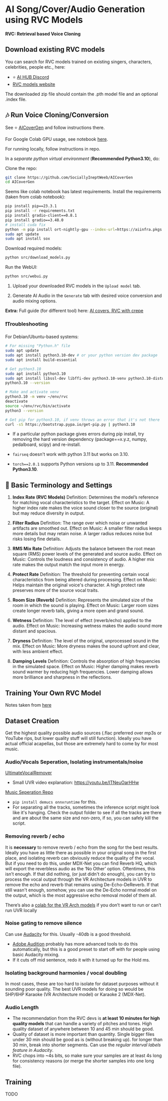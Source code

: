 # AI Song/Cover/Audio Generation using RVC Models

**RVC: Retrieval based Voice Cloning**

## Download existing RVC models

You can search for RVC models trained on existing singers, characters, celebrities, people etc., here:

- ⭐ [AI HUB Discord](https://discord.com/channels/1159260121998827560/1175430844685484042)
- [RVC models website](https://rvc-models.com/)

The downloaded zip file should contain the .pth model file and an optional .index file.

## 🎶 Run Voice Cloning/Conversion

See ⭐ [AICoverGen](https://github.com/SociallyIneptWeeb/AICoverGen) and follow instructions there.

For Google Colab GPU usage, see notebook [here](https://colab.research.google.com/github/SociallyIneptWeeb/AICoverGen/blob/main/AICoverGen_colab.ipynb).

For running locally, follow instructions in repo.

In a *separate python virtual environment* (**Recommended Python3.10**), do:

Clone the repo:
```bash
git clone https://github.com/SociallyIneptWeeb/AICoverGen
cd AICoverGen
```

Seems like colab notebook has latest requirements.
Install the requirements (taken from colab notebook):
```bash
pip install pip==23.3.1
pip install -r requirements.txt
pip install gradio-client==0.8.1
pip install gradio==3.48.0
# install cuda fix
python -m pip install ort-nightly-gpu --index-url=https://aiinfra.pkgs.visualstudio.com/PublicPackages/_packaging/ort-cuda-12-nightly/pypi/simple/
sudo apt update
sudo apt install sox
```

Download required models:
```bash
python src/download_models.py
```

Run the WebUI:

```bash
python src/webui.py
```

1. Upload your downloaded RVC models in the `Upload model` tab.

2. Generate AI Audio in the `Generate` tab with desired voice conversion and audio mixing options.

**Extra:** Full guide (for different tool) here: [AI covers, RVC with crepe](https://youtu.be/bP8AMf20MAY)

### ❗Troubleshooting

For Debian/Ubuntu-based systems:

```bash
# For missing "Python.h" file
sudo apt update
sudo apt install python3.10-dev # or your python version dev package
sudo apt install build-essential

# Get python3.10
sudo apt install python3.10
sudo apt install libssl-dev libffi-dev python3.10-venv python3.10-distutils python3.10-dev
python3.10 --version

# Make and activate venv
python3.10 -m venv ~/env/rvc
deactivate
source ~/env/rvc/bin/activate
python3 --version

# Get pip for python3.10, if venv throws an error that it's not there
curl -sS https://bootstrap.pypa.io/get-pip.py | python3.10
```

- If a particular python package gives errors during pip install, try removing the hard version dependency (package==x.y.z, numpy, pedalboard, scipy) and re-install.

- `fairseq` doesn't work with python 3.11 but works on 3.10.

- `torch==2.0.1` supports Python versions up to 3.11. **Recommended Python3.10**.

## 📝 Basic Terminology and Settings

1. **Index Rate (RVC Models)**
Definition: Determines the model’s reference for matching vocal characteristics to the target.
Effect on Music: A higher index rate makes the voice sound closer to the source (original) but may reduce diversity in output.

2. **Filter Radius**
Definition: The range over which noise or unwanted artifacts are smoothed out.
Effect on Music: A smaller filter radius keeps more details but may retain noise. A larger radius reduces noise but risks losing fine details.

3. **RMS Mix Rate**
Definition: Adjusts the balance between the root mean square (RMS) power levels of the generated and source audio.
Effect on Music: Controls the loudness and consistency of audio. A higher mix rate makes the output match the input more in energy.

4. **Protect Rate**
Definition: The threshold for preventing certain vocal characteristics from being altered during processing.
Effect on Music: Helps maintain the original voice's character. A high protect rate preserves more of the source vocal traits.

5. **Room Size (Reverb)**
Definition: Represents the simulated size of the room in which the sound is playing.
Effect on Music: Larger room sizes create longer reverb tails, giving a more open and grand sound.

6. **Wetness**
Definition: The level of effect (reverb/echo) applied to the audio.
Effect on Music: Increasing wetness makes the audio sound more distant and spacious.

7. **Dryness**
Definition: The level of the original, unprocessed sound in the mix.
Effect on Music: More dryness makes the sound upfront and clear, with less ambient effect.

8. **Damping Levels**
Definition: Controls the absorption of high frequencies in the simulated space.
Effect on Music: Higher damping makes reverb sound warmer by reducing high frequencies. Lower damping allows more brilliance and sharpness in the reflections.

## Training Your Own RVC Model
Notes taken from [here](https://docs.google.com/document/d/13ebnzmeEBc6uzYCMt-QVFQk-whVrK4zw8k7_Lw3Bv_A/edit?pli=1&tab=t.0#heading=h.bjzhhhcn3f69)

## Dataset Creation

Get the highest quality possible audio sources (.flac preferred over mp3s or YouTube rips, but lower quality stuff will still function). 
Ideally you have actual official acapellas, but those are extremely hard to come by for most music.

### Audio/Vocals Seperation, Isolating instrumentals/noise

[UltimateVocalRemover](https://github.com/Anjok07/ultimatevocalremovergui/releases)
- Small UVR video explanation: https://youtu.be/ITNeuOarHHw

[Music Seperation Repo](https://github.com/ZFTurbo/MVSEP-MDX23-music-separation-model)
- `pip install demucs onnxruntime` for this.
- For separating all the tracks, sometimes the inference script might look like it's hanging. Check the output folder to see if all the tracks are there and are about the same size and non-zero, if so, you can safely kill the script.

### Removing reverb / echo

It is **necessary** to remove reverb / echo from the song for the best results. Ideally you have as little there as possible in your original song in the first place, and isolating reverb can obviously reduce the quality of the vocal. But if you need to do this, under MDX-Net you can find Reverb HQ, which will export the reverbless audio as the ‘No Other’ option. Oftentimes, this isn’t enough. If that did nothing, (or just didn't do enough), you can try to process the vocal output through the VR Architecture models in UVR to remove the echo and reverb that remains using De-Echo-DeReverb. If that still wasn't enough, somehow, you can use the De-Echo normal model on the output, which is the most aggressive echo removal model of them all.

There’s also a [colab for the VR Arch models](https://colab.research.google.com/drive/16Q44VBJiIrXOgTINztVDVeb0XKhLKHwl?usp=sharing) if you don’t want to run or can’t run UVR locally

### Noise gating to remove silence

Can use [Audacity](https://www.audacityteam.org/download/) for this.
Usually -40db is a good threshold.

- [Adobe Audition](https://www.googleadservices.com/pagead/aclk?sa=L&ai=DChcSEwjloK3ZkM2JAxXwAK0GHdwtL6UYABAAGgJwdg&ae=2&aspm=1&co=1&ase=2&gclid=Cj0KCQiAire5BhCNARIsAM53K1ipk_EDa-NsGTZa0Pit0AwF9xovG6zm_cFvEU2ep1h3z9Aa5L5uUWAaApBlEALw_wcB&ei=3DguZ6zWPOHs0PEPtqyMqQs&ohost=www.google.com&cid=CAESVOD2Ob4MQvoVlli4Hxngx3MqbS_yYnQ4F2lwVFJb1VvzEZH_2pd4jPH6_yAJd6c59CCdoEpTlK9sw9S_R65wSQfX642qMum-sU5GsBEpeGP6yi5dQQ&sig=AOD64_3MRQl8AC0-csTEKOVgL1Wja7b0vA&q&sqi=2&nis=4&adurl&ved=2ahUKEwistKjZkM2JAxVhNjQIHTYWI7UQ0Qx6BAgKEAE) probably has more advanced tools to do this automatically, but this is a good preset to start off with for people using basic Audacity mixing. 
- If it cuts off mid sentence, redo it with it turned up for the Hold ms.

### Isolating background harmonies / vocal doubling

In most cases, these are too hard to isolate for dataset purposes without it sounding poor quality. The best UVR models for doing so would be 5HP/6HP Karaoke (VR Architecture model) or Karaoke 2 (MDX-Net).

### Audio Length

- The recommendation from the RVC devs is **at least 10 minutes for high quality models** that can handle a variety of pitches and tones. High quality dataset of anywhere between 10 and 45 min should be good.
- Quality of dataset is more important than quantity. Single bigger files under 30 min should be good as is (without breaking up). for longer than 30 min, break into shorter segments. Can use the *regular interval labels feature in Audacity*.
- RVC chops into ~4s bits, so make sure your samples are at least 4s long for consistency reasons (or merge the shorter samples into one long file).

## Training
TODO